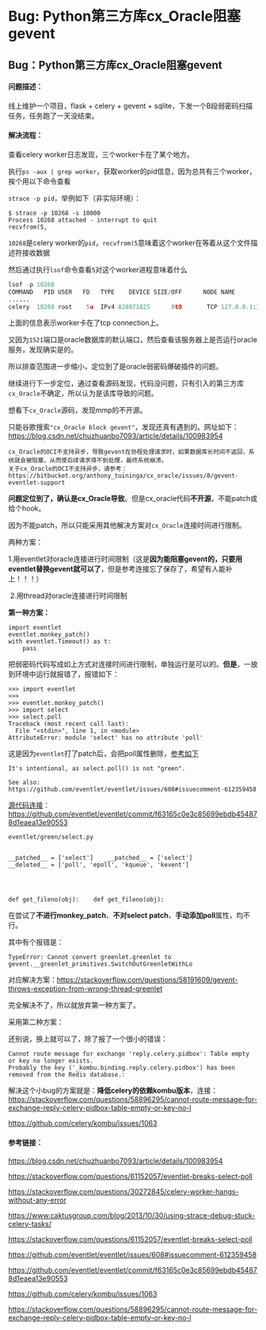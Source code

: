 # Bug: Python第三方库cx_Oracle阻塞gevent


## Bug：Python第三方库cx_Oracle阻塞gevent

#### 问题描述：

线上维护一个项目，flask + celery + gevent + sqlite，下发一个B段弱密码扫描任务，任务跑了一天没结束。



#### 解决流程：

查看celery worker日志发现，三个worker卡在了某个地方。

执行`ps -aux | grep worker`，获取worker的pid信息，因为总共有三个worker，挨个用以下命令查看

`strace -p pid`，举例如下（非实际环境）：

```
$ strace -p 10268 -s 10000
Process 10268 attached - interrupt to quit
recvfrom(5,
```

`10268`是celery worker的`pid`，`recvfrom(5`意味着这个worker在等着从这个文件描述符接收数据

然后通过执行`lsof`命令查看`5`对这个worker进程意味着什么

```py
lsof -p 10268
COMMAND   PID USER   FD   TYPE    DEVICE SIZE/OFF      NODE NAME
......
celery  10268 root    5u  IPv4 828871825      0t0       TCP 127.0.0.1:36162->192.168.18.18:1521 (ESTABLISHED)
```

上面的信息表示worker卡在了tcp connection上。

又因为`1521`端口是oracle数据库的默认端口，然后查看该服务器上是否运行oracle服务，发现确实是的。

所以排查范围进一步缩小，定位到了是oracle弱密码爆破插件的问题。

继续进行下一步定位，通过查看源码发现，代码没问题，只有引入的第三方库`cx_Oracle`不确定，所以认为是该库导致的问题。

想看下`cx_Oracle`源码，发现mmp的不开源。

只能谷歌搜索`"cx_Oracle block gevent"`，发现还真有遇到的。网址如下：<https://blog.csdn.net/chuzhuanbo7093/article/details/100983954>

```
cx_Oracle的OCI不支持异步，导致gevent在协程处理请求时，如果数据库长时间不返回，系统就会被阻塞，从而使后续请求得不到处理，最终系统崩溃。
关于cx_Oracle的OCI不支持异步，请参考：
https://bitbucket.org/anthony_tuininga/cx_oracle/issues/8/gevent-eventlet-support
```

**问题定位到了，确认是cx_Oracle导致**。但是cx_oracle代码**不开源**，不能patch或给个hook。



因为不能patch，所以只能采用其他解决方案对`cx_Oracle`连接时间进行限制。

两种方案：

​	1.用eventlet对oracle连接进行时间限制（这是**因为能阻塞gevent的，只要用eventlet替换gevent就可以了**，但是参考连接忘了保存了，希望有人能补上！！！）	

​	2.用thread对oracle连接进行时间限制

**第一种方案：**

```
import eventlet
eventlet.monkey_patch()
with eventlet.Timeout() as t:
	pass
```

把弱密码代码写成如上方式对连接时间进行限制，单独运行是可以的。**但是**，一放到环境中运行就报错了，报错如下：

```
>>> import eventlet
>>> 
>>> eventlet.monkey_patch()
>>> import select
>>> select.poll
Traceback (most recent call last):
  File "<stdin>", line 1, in <module>
AttributeError: module 'select' has no attribute 'poll'
```

这是因为`eventlet`打了patch后，会把poll属性删除，[参考如下](https://stackoverflow.com/questions/61152057/eventlet-breaks-select-poll)

```
It's intentional, as select.poll() is not "green".

See also: https://github.com/eventlet/eventlet/issues/608#issuecomment-612359458
```

[源代码连接](https://github.com/eventlet/eventlet/commit/f63165c0e3c85699ebdb454878d1eaea13e90553)：<https://github.com/eventlet/eventlet/commit/f63165c0e3c85699ebdb454878d1eaea13e90553>

```
eventlet/green/select.py


__patched__ = ['select']	__patched__ = ['select']
__deleted__ = ['poll', 'epoll', 'kqueue', 'kevent']




def get_fileno(obj):	def get_fileno(obj):
```

在尝试了**不进行monkey_patch**、**不对select patch**、**手动添加poll**属性，均不行。

其中有个报错是：

```
TypeError: Cannot convert greenlet.greenlet to gevent.__greenlet_primitives.SwitchOutGreenletWithLo
```

对应解决方案：<https://stackoverflow.com/questions/58191609/gevent-throws-exception-from-wrong-thread-greenlet>

完全解决不了，所以就放弃第一种方案了。



采用第二种方案：

还别说，换上就可以了，除了报了一个很小的错误：

```
Cannot route message for exchange 'reply.celery.pidbox': Table empty or key no longer exists.
Probably the key ('_kombu.binding.reply.celery.pidbox') has been removed from the Redis database.: 
```

解决这个小bug的方案就是：**降低celery的依赖kombu版本**，连接：<https://stackoverflow.com/questions/58896295/cannot-route-message-for-exchange-reply-celery-pidbox-table-empty-or-key-no-l>

<https://github.com/celery/kombu/issues/1063>





#### 参考链接：

https://blog.csdn.net/chuzhuanbo7093/article/details/100983954

<https://stackoverflow.com/questions/61152057/eventlet-breaks-select-poll>

<https://stackoverflow.com/questions/30272845/celery-worker-hangs-without-any-error>

<https://www.caktusgroup.com/blog/2013/10/30/using-strace-debug-stuck-celery-tasks/>

https://stackoverflow.com/questions/61152057/eventlet-breaks-select-poll

https://github.com/eventlet/eventlet/issues/608#issuecomment-612359458

https://github.com/eventlet/eventlet/commit/f63165c0e3c85699ebdb454878d1eaea13e90553

<https://github.com/celery/kombu/issues/1063>

<https://stackoverflow.com/questions/58896295/cannot-route-message-for-exchange-reply-celery-pidbox-table-empty-or-key-no-l>
